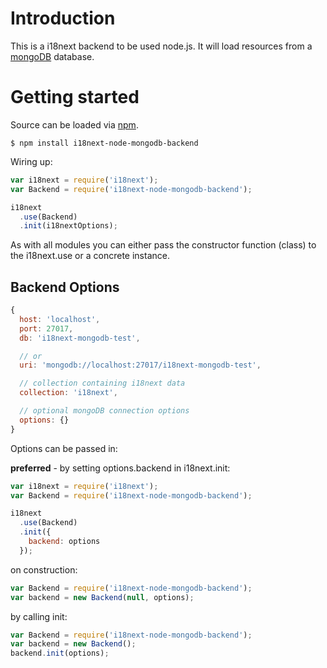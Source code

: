 # Introduction

This is a i18next backend to be used node.js. It will load resources from a [mongoDB](https://www.mongodb.org) database.

# Getting started

Source can be loaded via [npm](https://www.npmjs.com/package/i18next-node-mongodb-backend).

```
$ npm install i18next-node-mongodb-backend
```

Wiring up:

```js
var i18next = require('i18next');
var Backend = require('i18next-node-mongodb-backend');

i18next
  .use(Backend)
  .init(i18nextOptions);
```

As with all modules you can either pass the constructor function (class) to the i18next.use or a concrete instance.

## Backend Options

```js
{
  host: 'localhost',
  port: 27017,
  db: 'i18next-mongodb-test',

  // or
  uri: 'mongodb://localhost:27017/i18next-mongodb-test',

  // collection containing i18next data
  collection: 'i18next',

  // optional mongoDB connection options
  options: {}
}
```

Options can be passed in:

**preferred** - by setting options.backend in i18next.init:

```js
var i18next = require('i18next');
var Backend = require('i18next-node-mongodb-backend');

i18next
  .use(Backend)
  .init({
    backend: options
  });
```

on construction:

```js
var Backend = require('i18next-node-mongodb-backend');
var backend = new Backend(null, options);
```

by calling init:

```js
var Backend = require('i18next-node-mongodb-backend');
var backend = new Backend();
backend.init(options);
```
